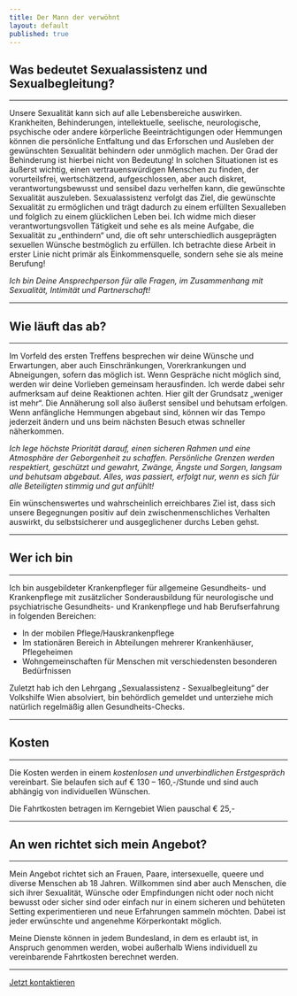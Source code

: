 ```yaml
---
title: Der Mann der verwöhnt
layout: default
published: true
---
```

## Was bedeutet Sexualassistenz und Sexualbegleitung?
***

Unsere Sexualität kann sich auf alle Lebensbereiche auswirken. Krankheiten, Behinderungen, intellektuelle, seelische, neurologische, psychische oder andere körperliche Beeinträchtigungen oder Hemmungen können die persönliche Entfaltung und das Erforschen und Ausleben der gewünschten Sexualität behindern oder unmöglich machen. Der Grad der Behinderung ist hierbei nicht von Bedeutung!
In solchen Situationen ist es äußerst wichtig, einen vertrauenswürdigen Menschen zu finden, der vorurteilsfrei, wertschätzend, aufgeschlossen, aber auch diskret, verantwortungsbewusst und sensibel dazu verhelfen kann, die gewünschte Sexualität auszuleben.
Sexualassistenz verfolgt das Ziel, die gewünschte Sexualität zu ermöglichen und trägt dadurch zu einem erfüllten Sexualleben und folglich zu einem glücklichen Leben bei.
Ich widme mich dieser verantwortungsvollen Tätigkeit und sehe es als meine Aufgabe, die Sexualität zu „enthindern“ und, die oft sehr unterschiedlich ausgeprägten sexuellen Wünsche bestmöglich zu erfüllen. Ich betrachte diese Arbeit in erster Linie nicht primär als Einkommensquelle, sondern sehe sie als meine Berufung!

_Ich bin Deine Ansprechperson für alle Fragen, im Zusammenhang mit Sexualität, Intimität und Partnerschaft!_

***
## Wie läuft das ab?
***
Im Vorfeld des ersten Treffens besprechen wir deine Wünsche und Erwartungen, aber auch Einschränkungen, Vorerkrankungen und Abneigungen, sofern das möglich ist.
Wenn Gespräche nicht möglich sind, werden wir deine Vorlieben gemeinsam herausfinden.
Ich werde dabei sehr aufmerksam auf deine Reaktionen achten. Hier gilt der Grundsatz „weniger ist mehr“. Die Annäherung soll also äußerst sensibel und behutsam erfolgen. Wenn anfängliche Hemmungen abgebaut sind, können wir das Tempo jederzeit ändern und uns beim nächsten Besuch etwas schneller näherkommen.

_Ich lege höchste Priorität darauf, einen sicheren Rahmen und eine Atmosphäre der Geborgenheit zu schaffen. Persönliche Grenzen werden respektiert, geschützt und gewahrt, Zwänge, Ängste und Sorgen, langsam und behutsam abgebaut. Alles, was passiert, erfolgt nur, wenn es sich für alle Beteiligten stimmig und gut anfühlt!_

Ein wünschenswertes und wahrscheinlich erreichbares Ziel ist, dass sich unsere Begegnungen positiv auf dein zwischenmenschliches Verhalten auswirkt, du selbstsicherer und ausgeglichener durchs Leben gehst.

***
## Wer ich bin
***

Ich bin ausgebildeter Krankenpfleger für allgemeine Gesundheits- und Krankenpflege mit zusätzlicher Sonderausbildung für neurologische und psychiatrische Gesundheits- und Krankenpflege und hab Berufserfahrung in folgenden Bereichen:

- In der mobilen Pflege/Hauskrankenpflege
- Im stationären Bereich in Abteilungen mehrerer Krankenhäuser, Pflegeheimen
- Wohngemeinschaften für Menschen mit verschiedensten besonderen Bedürfnissen

Zuletzt hab ich den Lehrgang „Sexualassistenz - Sexualbegleitung“ der Volkshilfe Wien absolviert, bin behördlich gemeldet und unterziehe mich natürlich regelmäßig allen Gesundheits-Checks.

***
## Kosten
***

Die Kosten werden in einem _kostenlosen und unverbindlichen Erstgespräch_ vereinbart. Sie belaufen sich auf € 130 – 160,-/Stunde und sind auch abhängig von individuellen Wünschen.

Die Fahrtkosten betragen im Kerngebiet Wien pauschal € 25,-

***
## An wen richtet sich mein Angebot?
***

Mein Angebot richtet sich an Frauen, Paare, intersexuelle, queere und diverse Menschen ab 18 Jahren. Willkommen sind aber auch Menschen, die sich ihrer Sexualität, Wünsche oder Empfindungen nicht oder noch nicht bewusst oder sicher sind oder einfach nur in einem sicheren und behüteten Setting experimentieren und neue Erfahrungen sammeln möchten. Dabei ist jeder erwünschte und angenehme Körperkontakt möglich.

Meine Dienste können in jedem Bundesland, in dem es erlaubt ist, in Anspruch genommen werden, wobei außerhalb Wiens individuell zu vereinbarende Fahrtkosten berechnet werden.

***

[Jetzt kontaktieren](mailto:sexualbegleitung-wien@tutamail.com "Anfrage per E-Mail")
